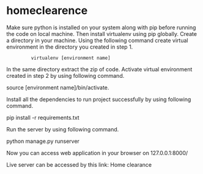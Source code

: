 # homeclearence
Make sure python is installed on your system along with pip before running the code on local machine. Then install virtualenv using pip globally.
Create a directory in your machine.
Using the following command create virtual environment in the directory you created in step 1. 

             virtualenv [environment name]

In the same directory extract the zip of code.
Activate virtual environment created in step 2 by using following command.

source [environment name]/bin/activate.

Install all the dependencies to run project successfully by using following command.

pip install -r requirements.txt

Run the server by using following command.

python manage.py runserver 

Now you can access web application in your browser on 127.0.0.1:8000/


Live server can be accessed by this link:
Home clearance
